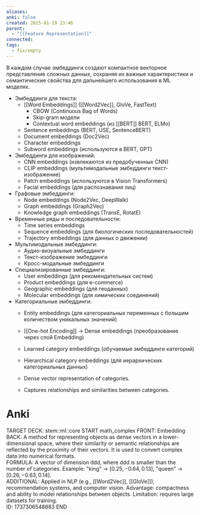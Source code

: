 ```yaml
---
aliases: 
anki: false
created: 2025-01-19 23:46
parent:
  - "[[Feature Representation]]"
connected: 
tags:
  - fix/empty
---
```

В каждом случае эмбеддинги создают компактное векторное представление сложных данных, сохраняя их важные характеристики и семантические свойства для дальнейшего использования в ML моделях.

- Эмбеддинги для текста:
    - [[Word Embeddings]] ([[Word2Vec]], GloVe, FastText)
        - CBOW (Continuous Bag of Words)
        - Skip-gram модели
        - Contextual word embeddings (из [[BERT]] BERT, ELMo)
    - Sentence embeddings (BERT, USE, SentenceBERT)
    - Document embeddings (Doc2Vec)
    - Character embeddings
    - Subword embeddings (используются в BERT, GPT)
- Эмбеддинги для изображений:
    - CNN embeddings (извлекаются из предобученных CNN)
    - CLIP embeddings (мультимодальные эмбеддинги текст-изображение)
    - Patch embeddings (используются в Vision Transformers)
    - Facial embeddings (для распознавания лиц)
- Графовые эмбеддинги:
    - Node embeddings (Node2Vec, DeepWalk)
    - Graph embeddings (Graph2Vec)
    - Knowledge graph embeddings (TransE, RotatE)
- Временные ряды и последовательности:
    - Time series embeddings
    - Sequence embeddings (для биологических последовательностей)
    - Trajectory embeddings (для данных о движении)
- Мультимодальные эмбеддинги:
    - Аудио-визуальные эмбеддинги
    - Текст-изображение эмбеддинги
    - Кросс-модальные эмбеддинги
- Специализированные эмбеддинги:
    - User embeddings (для рекомендательных систем)
    - Product embeddings (для e-commerce)
    - Geographic embeddings (для геоданных)
    - Molecular embeddings (для химических соединений)
- Категориальные эмбеддинги:
    - Entity embeddings (для категориальных переменных с большим количеством уникальных значений)
    - [[One-hot Encoding]] -> Dense embeddings (преобразование через слой Embedding)
    - Learned category embeddings (обучаемые эмбеддинги категорий)
    - Hierarchical category embeddings (для иерархических категориальных данных)


  - Dense vector representation of categories.
  - Captures relationships and similarities between categories.

# Anki
TARGET DECK: stem::ml::core
START
math_complex
FRONT: Embedding  
BACK: A method for representing objects as dense vectors in a lower-dimensional space, where their similarity or semantic relationships are reflected by the proximity of their vectors. It is used to convert complex data into numerical formats.  
FORMULA: A vector of dimension ddd, where ddd is smaller than the number of categories. Example: "king" → $[0.25,−0.64,0.13]$, "queen" → $[0.26,−0.63,0.14]$.  
ADDITIONAL: Applied in NLP (e.g., [[Word2Vec]], [[GloVe]]), recommendation systems, and computer vision. Advantage: compactness and ability to model relationships between objects. Limitation: requires large datasets for training.   
ID: 1737306548883
END

